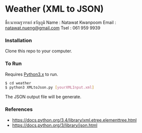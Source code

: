 # Weather (XML to JSON)
ชื่อ:นายณฐวรรธก์ ขวัญภูมิ
Name : Natawat Kwanpoom
Email : natawat.nueng@gmail.com
Tsel : 061 959 9939


### Installation
Clone this repo to your computer.

### To Run
Requires [Python3.x](https://www.python.org/downloads/) to run.
```sh
$ cd weather
$ python3 XMLtoJson.py [yourXMLInput.xml]
```
The JSON output file will be generate.

### References
- https://docs.python.org/3.4/library/xml.etree.elementtree.html
- https://docs.python.org/3/library/json.html

 
